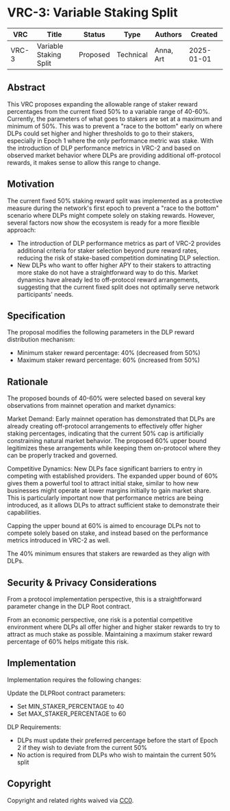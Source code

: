 # VRC-3: Variable Staking Split

| VRC   | Title                  | Status | Type      | Authors    | Created    |
|-------|------------------------|--------|-----------|------------|------------|
| VRC-3 | Variable Staking Split | Proposed  | Technical | Anna, Art  | 2025-01-01 |

## Abstract

This VRC proposes expanding the allowable range of staker reward percentages from the current fixed 50% to a variable range of 40-60%. Currently, the parameters of what goes to stakers are set at a maximum and minimum of 50%. This was to prevent a "race to the bottom" early on where DLPs could set higher and higher thresholds to go to their stakers, especially in Epoch 1 where the only performance metric was stake. With the introduction of DLP performance metrics in VRC-2 and based on observed market behavior where DLPs are providing additional off-protocol rewards, it makes sense to allow this range to change.

## Motivation

The current fixed 50% staking reward split was implemented as a protective measure during the network's first epoch to prevent a "race to the bottom" scenario where DLPs might compete solely on staking rewards. However, several factors now show the ecosystem is ready for a more flexible approach:
- The introduction of DLP performance metrics as part of VRC-2 provides additional criteria for staker selection beyond pure reward rates, reducing the risk of stake-based competition dominating DLP selection.
- New DLPs who want to offer higher APY to their stakers to attracting more stake do not have a straightforward way to do this. Market dynamics have already led to off-protocol reward arrangements, suggesting that the current fixed split does not optimally serve network participants' needs.

## Specification

The proposal modifies the following parameters in the DLP reward distribution mechanism:
- Minimum staker reward percentage: 40% (decreased from 50%)
- Maximum staker reward percentage: 60% (increased from 50%)

## Rationale

The proposed bounds of 40-60% were selected based on several key observations from mainnet operation and market dynamics:

Market Demand: Early mainnet operation has demonstrated that DLPs are already creating off-protocol arrangements to effectively offer higher staking percentages, indicating that the current 50% cap is artificially constraining natural market behavior. The proposed 60% upper bound legitimizes these arrangements while keeping them on-protocol where they can be properly tracked and governed.

Competitive Dynamics: New DLPs face significant barriers to entry in competing with established providers. The expanded upper bound of 60% gives them a powerful tool to attract initial stake, similar to how new businesses might operate at lower margins initially to gain market share. This is particularly important now that performance metrics are being introduced, as it allows DLPs to attract sufficient stake to demonstrate their capabilities.

Capping the upper bound at 60% is aimed to encourage DLPs not to compete solely based on stake, and instead based on the performance metrics introduced in VRC-2 as well. 

The 40% minimum ensures that stakers are rewarded as they align with DLPs.

## Security & Privacy Considerations

From a protocol implementation perspective, this is a straightforward parameter change in the DLP Root contract.

From an economic perspective, one risk is a potential competitive environment where DLPs all offer higher and higher staker rewards to try to attract as much stake as possible. Maintaining a maximum staker reward percentage of 60% helps mitigate this risk.

## Implementation

Implementation requires the following changes:

Update the DLPRoot contract parameters:
- Set MIN_STAKER_PERCENTAGE to 40
- Set MAX_STAKER_PERCENTAGE to 60

DLP Requirements:
- DLPs must update their preferred percentage before the start of Epoch 2 if they wish to deviate from the current 50%
- No action is required from DLPs who wish to maintain the current 50% split

## Copyright

Copyright and related rights waived via [CC0](https://creativecommons.org/publicdomain/zero/1.0/).
